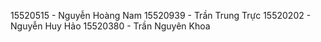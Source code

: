 15520515 - Nguyễn Hoàng Nam
15520939 - Trần Trung Trực
15520202 - Nguyễn Huy Hảo
15520380 - Trần Nguyên Khoa
